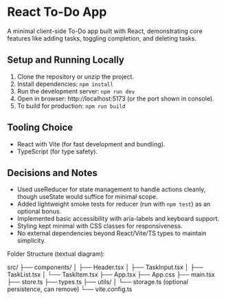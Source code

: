 # React To-Do App

A minimal client-side To-Do app built with React, demonstrating core features like adding tasks, toggling completion, and deleting tasks.

## Setup and Running Locally

1. Clone the repository or unzip the project.
2. Install dependencies: `npm install`
3. Run the development server: `npm run dev`
4. Open in browser: http://localhost:5173 (or the port shown in console).
5. To build for production: `npm run build`

## Tooling Choice

- React with Vite (for fast development and bundling).
- TypeScript (for type safety).

## Decisions and Notes

- Used useReducer for state management to handle actions cleanly, though useState would suffice for minimal scope.
- Added lightweight smoke tests for reducer (run with `npm test`) as an optional bonus.
- Implemented basic accessibility with aria-labels and keyboard support.
- Styling kept minimal with CSS classes for responsiveness.
- No external dependencies beyond React/Vite/TS types to maintain simplicity.

Folder Structure (textual diagram):

src/
├── components/
│   ├── Header.tsx
│   ├── TaskInput.tsx
│   ├── TaskList.tsx
│   └── TaskItem.tsx
├── App.tsx
├── App.css
├── main.tsx
├── store.ts
├── types.ts
├── utils/
│   └── storage.ts  (optional persistence, can remove)
└── vite.config.ts